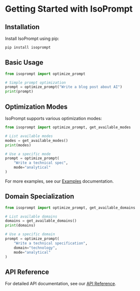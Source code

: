 # Getting Started with IsoPrompt

## Installation

Install IsoPrompt using pip:

```bash
pip install isoprompt
```

## Basic Usage

```python
from isoprompt import optimize_prompt

# Simple prompt optimization
prompt = optimize_prompt("Write a blog post about AI")
print(prompt)
```

## Optimization Modes

IsoPrompt supports various optimization modes:

```python
from isoprompt import optimize_prompt, get_available_modes

# List available modes
modes = get_available_modes()
print(modes)

# Use a specific mode
prompt = optimize_prompt(
    "Write a technical spec",
    mode="analytical"
)
```

For more examples, see our [Examples](https://github.com/thehackersplaybook/isoprompt/blob/main/docs/EXAMPLES.md) documentation.

## Domain Specialization

```python
from isoprompt import optimize_prompt, get_available_domains

# List available domains
domains = get_available_domains()
print(domains)

# Use a specific domain
prompt = optimize_prompt(
    "Write a technical specification",
    domain="technology",
    mode="analytical"
)
```

## API Reference

For detailed API documentation, see our [API Reference](https://github.com/thehackersplaybook/isoprompt/blob/main/docs/API_REFERENCE.md).
